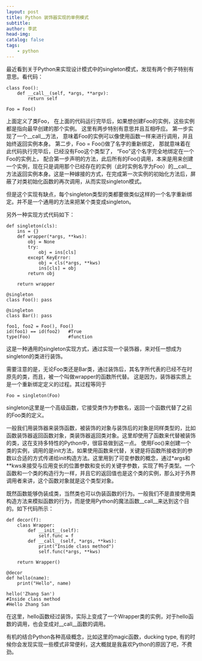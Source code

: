 ```yaml
---
layout: post
title: Python 装饰器实现的单例模式
subtitle: 
author: 李武
head-img: 
catalog: false
tags:
    - python
---
```


最近看到关于Python来实现设计模式中的singleton模式，发现有两个例子特别有意思。看代码：

```
class Foo():
    def __call__(self, *args, **argv):
        return self
        
Foo = Foo()
```

上面定义了类Foo， 在上面的代码运行完毕后，如果想创建Foo的实例，这些实例都是指向最早创建的那个实例。 这里有两步特别有意思并且互相呼应。 第一步实现了一个__call__方法， 意味着Foo的实例可以像使用函数一样来进行调用，并且始终返回实例本身。 第二步，Foo = Foo()做了名字的重新绑定， 那就意味着在此代码执行完毕后，已经没有Foo这个类型了， “Foo"这个名字完全地绑定在一个Foo的实例上， 配合第一步声明的方法，此后所有的Foo()调用，本来是用来创建一个实例，现在只是调用那个已经存在的实例（此时实例名字为Foo）的__call__方法返回实例本身。这是一种嫁接的方式，在完成第一次实例的初始化方法后，屏蔽了对类初始化函数的再次调用，从而实现singleton模式。

但是这个实现有缺点，每个singleton类型的类都要做类似这样的一个名字重新绑定。并不是一个通用的方法来把某个类变成singleton。

另外一种实现方式代码如下：

```
def singleton(cls):
    ins = {}
    def wrapper(*args, **kws):
        obj = None
        try:
            obj = ins[cls]
        except KeyError:
            obj = cls(*args, **kws)
            ins[cls] = obj
        return obj
    
    return wrapper
    
@singleton
class Foo(): pass
    
@singleton
class Bar(): pass
    
foo1, foo2 = Foo(), Foo()
id(foo1) == id(foo2)   #True
type(Foo)              #function
```

这是一种通用的singleton实现方式，通过实现一个装饰器，来对任一想成为singleton的类进行装饰。

需要注意的是，无论Foo类还是Bar类，通过装饰后，其名字所代表的已经不在时原先的类，而且，被一个叫做wrapper的函数所代替。 这是因为，装饰器实质上是一个重新绑定定义的过程。其过程等同于

```
Foo = singleton(Foo)
```

singleton这里是一个高级函数，它接受类作为参数名，返回一个函数代替了之前的Foo类的定义。

一般我们用装饰器来装饰函数，被装饰的对象与装饰后的对象是同样类型的，比如函数装饰器返回函数对象，类装饰器返回类对象。这里却使用了函数来代替被装饰的类，这在支持多特性的Python中，很容易做到这一点。 使用Foo()来创建一个类的实例，调用的是init方法，如果使用函数来代替，关键是将函数所接收到的参数以合适的方式传递给init构造方法。这里用到了可变参数的概念，通过\*args和**kws来接受与应用变长的位置参数和变长的关键字参数，实现了鸭子类型。一个函数和一个类的构造行为一样，并且它的返回值也是这个类的实例，那么对于外界调用者来讲，这个函数对象就是这个类型对象。

既然函数能够伪装成类，当然类也可以伪装函数的行为。一般我们不是直接使用类构造方法来模拟函数的行为，而是使用Python的魔法函数__call__来达到这个目的。如下代码所示：

```
def decor(f):
    class Wrapper:
        def __init__(self):
            self.func = f
        def __call__(self, *args, **kws):
            print("Inside class method")
            self.func(*args, **kws)
    
    return Wrapper()
    
@decor
def hello(name):
    print("Hello", name)

hello('Zhang San')
#Inside class method
#Hello Zhang San
```

在这里，hello函数经过装饰，实际上变成了一个Wrapper类的实例，对于hello函数的调用，也会变成对__call__函数的调用。

有机的结合Python各种高级概念，比如这里的magic函数，ducking type, 有的时候你会发现实现一些模式非常便利，这大概就是我喜欢Python的原因了吧，不费劲。

